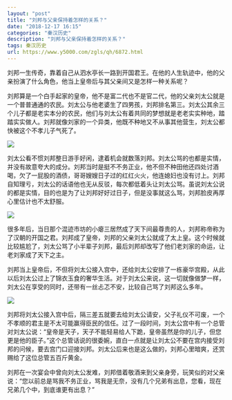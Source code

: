 ```yaml
---
layout: "post"
title: "刘邦与父亲保持着怎样的关系？"
date: "2018-12-17 16:15"
categories: "秦汉历史"
description: "刘邦与父亲保持着怎样的关系？"
tags: 秦汉历史
url: https://www.y5000.com/zgls/qh/6872.html
---
```






刘邦一生传奇，靠着自己从泗水亭长一路到开国君王。在他的人生轨迹中，他的父亲扮演了什么角色，他当上皇帝后与其父亲间又是怎样一种关系呢？

刘邦算是一个白手起家的皇帝，他不是富二代也不是官二代，他的父亲刘太公就是一个普普通通的农民。刘太公与他老婆生了四男孩，刘邦排名第三。刘太公其余三个儿子都是老实本分的农民，他们与刘太公有着共同的梦想就是老老实实种地，踏踏实实做人。刘邦就像刘家的一个异类，他既不种地又不从事其他营生，刘太公都快被这个不孝儿子气死了。

![](https://img.y5000.com/uploads/allimg/161209/1024523050-0.jpg)

刘太公看不惯刘邦整日游手好闲，逮着机会就数落刘邦。刘太公骂的也都是实情，并没有故意夸大的成分。刘邦当时是挺不不务正业，他不但不种田他还四处讨酒喝，欠了一屁股的酒债，哥哥嫂嫂日子过的红红火火，他连媳妇也没有讨上。刘邦自知理亏，刘太公的话语他也无从反驳，每次都低着头让刘太公骂。虽说刘太公说的都是实情，目的也是为了让刘邦好好过日子，但是没事就这么骂，刘邦脸皮再厚心里估计也不太舒服。

![](https://img.y5000.com/uploads/allimg/161209/1024525A4-1.jpg)

很多年后，当日那个混迹市坊的小瘪三居然成了天下间最尊贵的人，刘邦称帝称为了汉朝的开国之君。刘邦成了皇帝，刘邦的父亲刘太公就成了太上皇。这个时候就比较尴尬了，刘太公骂了小半辈子刘邦，最后刘邦却改写了他们老刘家的命运，让老刘家成了天下之主。

刘邦当上皇帝后，不但将刘太公接入宫中，还给刘太公安排了一栋豪华宫殿，从此以后刘太公过上了锦衣玉食的奢华生活。对于刘太公来说，这一切就像做梦一样，刘太公在享受的同时，还带有一丝忐忑不安，比较自己骂了刘邦这么多年。

![](https://img.y5000.com/uploads/allimg/161209/1024523b3-2.jpg)

刘邦将刘太公接入宫中后，隔三差五就要去给刘太公请安，父子礼仪不可废，一个不孝顺的君主是不太可能赢得臣民的信任。过了一段时间，刘太公宫中有一个总管对刘太公说：“皇帝是天子，天子不能轻易给人下跪，皇帝虽然是你的儿子，但您更是他的臣子。”这个总管话说的很委婉，直白一点就是让刘太公不要在宫内接受刘邦的问候，要去宫门口迎接刘邦。刘太公后来也是这么做的，刘邦心里暗爽，还赏赐给了这位总管五百斤黄金。

刘邦在一次宴会中曾向刘太公发难，刘邦借着敬酒来到父亲身旁，玩笑似的对父亲说：“您以前总是骂我不务正业，骂我是无奈，没有几个兄弟有出息，您看，现在兄弟几个中，到底谁更有出息？”
